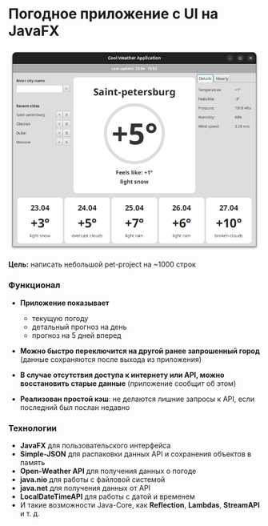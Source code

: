 # Погодное приложение c UI на JavaFX

![screenshot](img.png)

**Цель:** написать небольшой pet-project на ~1000 строк
### Функционал
- **Приложение показывает**
  - текущую погоду
  - детальный прогноз на день
  - прогноз на 5 дней вперед


- **Можно быстро переключится на другой ранее запрошенный город** (данные сохраняются после выхода из приложения)


- **В случае отсутствия доступа к интернету или API, можно восстановить старые данные** (приложение сообщит об этом)


- **Реализован простой кэш**: не делаются лишние запросы к API, если последний был послан недавно

### Технологии
- **JavaFX** для пользовательского интерфейса
- **Simple-JSON** для распаковки данных API и сохранения объектов в память
- **Open-Weather API** для получения данных о погоде
- **java.nio** для работы с файловой системой
- **java.net** для получения данных от API
- **LocalDateTimeAPI** для работы с датой и временем
- И такие возможности Java-Core, как **Reflection**, **Lambdas**, **StreamAPI** и т. д. 
